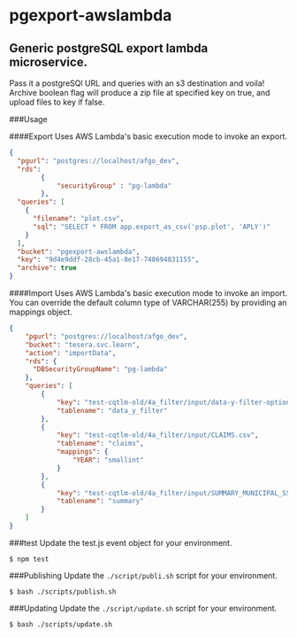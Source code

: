 # pgexport-awslambda
## Generic postgreSQL export lambda microservice.

Pass it a postgreSQl URL and queries with an s3 destination and voila!
Archive boolean flag will produce a zip file at specified key on true,
and upload files to key if false.

###Usage

####Export
Uses AWS Lambda's basic execution mode to invoke an export.

````json
{
  "pgurl": "postgres://localhost/afgo_dev",
  "rds":
        {
            "securityGroup" : "pg-lambda"
        },
  "queries": [
    {
      "filename": "plot.csv",
      "sql": "SELECT * FROM app.export_as_csv('psp.plot', 'APLY')"
    }
  ],
  "bucket": "pgexport-awslambda",
  "key": "9d4e9ddf-28cb-45a1-8e17-748694831155",
  "archive": true
}
````

####Import
Uses AWS Lambda's basic execution mode to invoke an import. You can override the default column type of VARCHAR(255) by providing an mappings object.

````json
{
    "pgurl": "postgres://localhost/afgo_dev",
    "bucket": "tesera.svc.learn",
    "action": "importData",
    "rds": {
      "DBSecurityGroupName": "pg-lambda"
    },
    "queries": [
        {
            "key": "test-cqtlm-old/4a_filter/input/data-y-filter-options.csv",
            "tablename": "data_y_filter"
        },
        {
            "key": "test-cqtlm-old/4a_filter/input/CLAIMS.csv",
            "tablename": "claims",
            "mappings": {
                "YEAR": "smallint"
            }
        },
        {
            "key": "test-cqtlm-old/4a_filter/input/SUMMARY_MUNICIPAL_SSH7_25_SPDIASTR1_4.csv",
            "tablename": "summary"
        }
    ]
}
````

###test
Update the test.js event object for your environment.

``$ npm test``

###Publishing
Update the ``./script/publi.sh`` script for your environment.

``$ bash ./scripts/publish.sh``

###Updating
Update the ``./script/update.sh`` script for your environment.

``$ bash ./scripts/update.sh``
